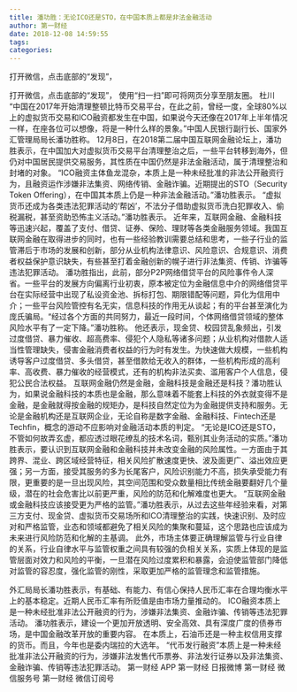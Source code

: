 ```yaml
---
title: 潘功胜：无论ICO还是STO，在中国本质上都是非法金融活动
author: 第一财经
date: 2018-12-08 14:59:55
tags: 
categories: 
---
```

打开微信，点击底部的“发现”，
<!-- more -->
打开微信，点击底部的“发现”，
使用“扫一扫”即可将网页分享至朋友圈。
杜川
“中国在2017年开始清理整顿比特币交易平台，在此之前，曾经一度，全球80%以上的虚拟货币交易和ICO融资都发生在中国，如果说今天还像在2017年上半年情况一样，在座各位可以想像，将是一种什么样的景象。”中国人民银行副行长、国家外汇管理局局长潘功胜称。
12月8日，在2018第二届中国互联网金融论坛上，潘功胜表示，在中国加大对虚拟货币交易平台清理整治之后，一些平台转移到海外，但仍对中国居民提供交易服务，其性质在中国仍然是非法金融活动，属于清理整治和封堵的对象。
“ICO融资主体鱼龙混杂，本质上是一种未经批准的非法公开融资行为，且融资运作涉嫌非法集资、网络传销、金融诈骗。近期提出的STO（Security Token Offering），在中国其本质上仍是一种非法金融活动。”潘功胜表示。
“虚拟货币还成为各类违法犯罪活动的‘帮凶’，不法分子借助虚拟货币洗白犯罪收入、偷税漏税，甚至资助恐怖主义活动。”潘功胜表示。
近年来，互联网金融、金融科技等迅速兴起，覆盖了支付、借贷、证券、保险、理财等各类金融服务领域。我国互联网金融在取得进步的同时，也有一些经验教训需要总结和思考，一些子行业的监管滞后于市场的发展和创新，部分从业机构法律意识、风险意识、合规意识、消费者权益保护意识缺失，有些甚至打着金融创新的幌子进行非法集资、传销、诈骗等违法犯罪活动。
潘功胜指出，此前，部分P2P网络借贷平台的风险事件令人深省。一些平台的发展方向偏离行业初衷，原本被定位为金融信息中介的网络借贷平台在实际经营中出现了私设资金池、拆标打包、期限错配等问题，异化为信用中介；一些平台风险管控有名无实，信息科技的作用无从谈起；有的平台甚至演化为庞氏骗局。“经过各个方面的共同努力，最近一段时间，个体网络借贷领域的整体风险水平有了一定下降。”潘功胜称。
他还表示，现金贷、校园贷乱象频出，引发过度借贷、暴力催收、超高费率、侵犯个人隐私等诸多问题；从业机构对借款人适当性管理缺失，侵害金融消费者权益的行为时有发生。为快速做大规模，一些机构诱导客户过度借贷、多头借贷，甚至借款给无收入的群体，一些机构形成的高利率、高收费、暴力催收的经营模式，还有的机构非法买卖、滥用客户个人信息，侵犯公民合法权益。
互联网金融仍然是金融，金融科技是金融还是科技？潘功胜认为，如果说金融科技的本质也是金融，那么意味着不能套上科技的外衣就变得不是金融，是金融就得按金融的规矩办，是科技自然定位为为金融提供支持和服务。无论是金融机构还是互联网企业，无论自称是数字金融、金融科技、Fintech还是Techfin，概念的游动不应影响对金融活动本质的判定。
“无论是ICO还是STO，不管如何故弄玄虚，都应透过眼花缭乱的技术名词，甄别其业务活动的实质。”潘功胜表示，要认识到互联网金融和金融科技并未改变金融的风险属性。一方面由于其跨界、混业、跨区域经营特征，相关风险扩散速度更快、波及面更广、溢出效应更强；另一方面，接受其服务的多为长尾客户，风险识别能力不高，损失承受能力有限，更重要的是一旦出现风险，其空间范围和受众数量相比传统金融要翻好几个量级，潜在的社会危害比以前更严重，风险的防范和化解难度也更大。
“互联网金融或金融科技应该接受更为严格的监管。”潘功胜表示，从过去这些年经验来看，对第三方支付、现金贷、虚拟货币交易场所和ICO清理整治的实践，快速识别、及时应对和严格监管，业态和领域都避免了相关风险的集聚和蔓延，这个思路也应该成为未来进行风险防范和化解的主基调。
此外，市场主体要正确理解监管与行业自律的关系，行业自律水平与监管权重之间具有较强的负相关关系，实质上体现的是监管层面对效力和风险的平衡，一旦潜在风险过度累积和暴露，会迫使监管部门降低对监管的容忍度，强化监管的刚性，采取更加严格的监管理念和监管措施。
 
 
外汇局局长潘功胜表示，有基础、有能力、有信心保持人民币汇率在合理均衡水平上的基本稳定。近期人民币汇率有所贬值是由市场力量推动的。
ICO融资本质上是一种未经批准非法公开融资的行为，涉嫌非法集资、金融诈骗、传销等违法犯罪活动。
潘功胜表示，建设一个更加开放透明、安全高效、具有深度广度的债券市场，是中国金融改革开放的重要内容。
在本质上，石油币还是一种主权信用支撑的货币。而且，今年也是委内瑞拉的大选年。
“代币发行融资”本质上是一种未经批准非法公开融资的行为，涉嫌非法发售代币票券、非法发行证券以及非法集资、金融诈骗、传销等违法犯罪活动。
第一财经
APP
第一财经
日报微博
第一财经
微信服务号
第一财经
微信订阅号
